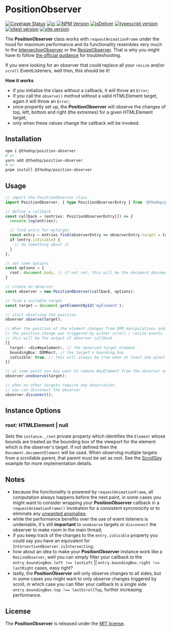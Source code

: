 # PositionObserver
[![Coverage Status](https://coveralls.io/repos/github/thednp/position-observer/badge.svg)](https://coveralls.io/github/thednp/position-observer)
[![ci](https://github.com/thednp/position-observer/actions/workflows/ci.yml/badge.svg)](https://github.com/thednp/position-observer/actions/workflows/ci.yml)
[![NPM Version](https://img.shields.io/npm/v/position-observer.svg)](https://www.npmjs.com/package/position-observer)
[![jsDeliver](https://img.shields.io/jsdelivr/npm/hw/position-observer)](https://www.jsdelivr.com/package/npm/position-observer)
[![typescript version](https://img.shields.io/badge/typescript-5.6.3-brightgreen)](https://www.typescriptlang.org/)
[![vitest version](https://img.shields.io/badge/vitest-2.1.3-brightgreen)](https://vitest.dev/)
[![vite version](https://img.shields.io/badge/vite-5.4.10-brightgreen)](https://vitejs.dev/)

The **PositionObserver** class works with `requestAnimationFrame` under the hood for maximum performance and its functionality resembles very much to the [IntersectionObserver](https://developer.mozilla.org/en-US/docs/Web/API/IntersectionObserver) or the [ResizeObserver](https://developer.mozilla.org/en-US/docs/Web/API/ResizeObserver). That is why you might have to follow [the official guidance](https://developer.mozilla.org/en-US/docs/Web/API/ResizeObserver#observation_errors) for troubleshooting.

If you were looking for an observer that could replace all your `resize` and/or `scroll` EventListeners, well then, this should be it!

**How it works**
* if you initialize the class without a callback, it will throw an `Error`;
* if you call the `observe()` method without a valid HTMLElement target, again it will throw an `Error`;
* once propertly set up, the **PositionObserver** will observe the changes of top, left, bottom and right (the extremes) for a given HTMLElement target;
* only when these values change the callback will be invoked.

## Installation

```bash
npm i @thednp/position-observer
# or
yarn add @thednp/position-observer
# or
pnpm install @thednp/position-observer
```

## Usage

```ts
// import the PositionObserver class
import PositionObserver, { type PositionObserverEntry } from '@thednp/position-observer';

// define a callback
const callback = (entries: PositionObserverEntry[]) => {
  console.log(entries);

  // find entry for myTarget
  const entry = entries.find(observerEntry => observerEntry.target = target);
  if (entry.isVisible) {
    // do something about it
  }
};

// set some options
const options = {
  root: document.body, // if not set, this will be the document.documentElement
}

// create an observer
const observer = new PositionObserver(callback, options);

// find a suitable target
const target = document.getElementById('myElement');

// start observing the position
observer.observe(target);

// When the position of the element changes from DOM manipulations and/or
// the position change was triggered by either scroll / resize events
// this will be the output of observer callback
[{
  target: <div#myelement>, // the observed target element
  boundingBox: DOMRect, // the target's bounding box
  isVisible: true, // this will always be true when at least one pixel of the target is visible in the viewport
}]

// at some point you may want to remove #myElement from the observer entries
observer.unobserve(target);

// when no other targets require any observation
// you can disconect the observer
observer.disconect();
```

## Instance Options

### root: HTMLElement | null
Sets the `instance._root` private property which identifies the `Element` whose bounds are treated as the bounding box of the viewport for the element which is the observer's target. If not defined then the `Document.documentElement` will be used. When observing multiple targets from a scrollable parent, that parent must be set as root. See the [ScrollSpy](https://github.com/thednp/bootstrap.native/blob/master/src/components/scrollspy.ts) example for more implementation details.


## Notes
* because the functionality is powered by `requestAnimationFrame`, all computation always happens before the next paint, in some cases you might want to consider wrapping your **PositionObserver** callback in a `requestAnimationFrame()` invokation for a consistent syncronicity or to eliminate any [unwanted anomalies](https://developer.mozilla.org/en-US/docs/Web/API/ResizeObserver#observation_errors);
* while the performance benefits over the use of event listeners is undeniable, it's still **important** to `unobserve` targets or `disconnect` the observer to make room in the main thread;
* if you keep track of the changes to the `entry.isVisible` property you could say you have an equivalent for `IntersectionObserver.isIntersecting`; 
* how about an idea to make your **PositionObserver** instance work like a `ResizeObserver`, well you can simply filter your callback to the `entry.boundingBox.left !== lastLeft` || `entry.boundingBox.right !== lastRight` cases, easy right?
* lastly, the **PositionObserver** will only observe changes to all sides, but in some cases you might want to only observe changes triggered by scroll, in which case you can filter your callback to a single side `entry.boundingBox.top !== lastScrollTop`, further increasing performance.


## License
The **PositionObserver** is released under the [MIT license](https://github.com/thednp/position-observer/blob/master/LICENSE).
